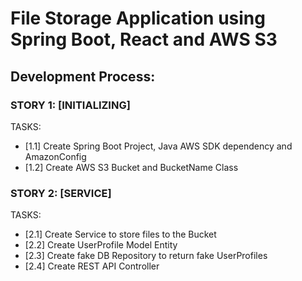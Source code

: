 # File Storage Application using Spring Boot, React and AWS S3



## Development Process:


### STORY 1: [INITIALIZING]
TASKS:
- [1.1] Create Spring Boot Project, Java AWS SDK dependency and AmazonConfig
- [1.2] Create AWS S3 Bucket and BucketName Class

### STORY 2: [SERVICE]
TASKS:
- [2.1] Create Service to store files to the Bucket
- [2.2] Create UserProfile Model Entity
- [2.3] Create fake DB Repository to return fake UserProfiles
- [2.4] Create REST API Controller


